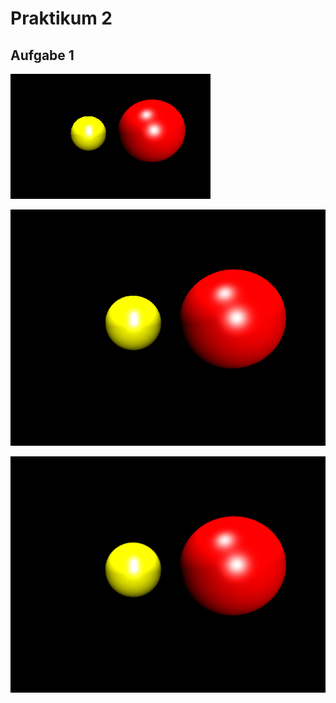 # Praktikum 2

## Aufgabe 1
![320x200](2balls_320x200.PNG)

![800x600](2balls_800x600.PNG)

![1600x1200](2balls_1600x1200.PNG)